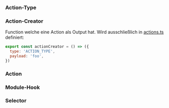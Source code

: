 ### Action-Type

### Action-Creator

Function welche eine Action als Output hat. Wird ausschließlich in [actions.ts](./files/actions_ts.md) definiert:

```javascript
export const actionCreator = () => ({
  type: 'ACTION_TYPE',
  payload: 'foo',
})
```

### Action

### Module-Hook

### Selector
